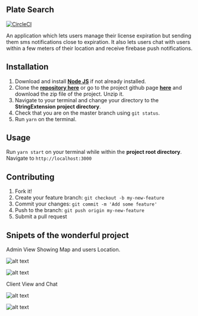 
## Plate Search

[![CircleCI](https://circleci.com/gh/jadewale/PlateSearch.svg?style=svg&circle-token=15f4a483e9cd1ce3e6f4355bf94308d359fd2c9a)](https://circleci.com/gh/jadewale/PlateSearch)


An application which lets users manage their license expiration but sending them sms notifications close to expiration. It also lets users chat with users within a few meters of their location and receive firebase push notifications.

## Installation

1. Download and install [**Node JS**](https://nodejs.org/en/) if not already installed.  
1. Clone the [**repository here**](https://github.com/andela-jadewale/PlateSearch.git) or go to the project github page [**here**](https://github.com/andela-jadewale/PlateSearch/) and download the zip file of the project. Unzip it.
1. Navigate to your terminal and change your directory to the **StringExtension project directory**.
1. Check that you are on the master branch using `git status`.
1. Run `yarn` on the terminal.

## Usage
Run `yarn start` on your terminal while within the **project root directory**.
Navigate to `http://localhost:3000`

## Contributing
1. Fork it!
1. Create your feature branch: `git checkout -b my-new-feature`
1. Commit your changes: `git commit -m 'Add some feature'`
1. Push to the branch: `git push origin my-new-feature`
1. Submit a pull request

## Snipets of the wonderful project

Admin View Showing Map and users Location.

![alt text](http://res.cloudinary.com/dd58mfinr/image/upload/v1528156936/Screen_Shot_2018-06-04_at_6.02.10_PM_ps6b0n.png)


![alt text](http://res.cloudinary.com/dd58mfinr/image/upload/v1528156859/Screen_Shot_2018-06-04_at_5.59.42_PM_g3kxmo.png)

Client View and Chat

![alt text](http://res.cloudinary.com/dd58mfinr/image/upload/v1528156866/Screen_Shot_2018-06-04_at_5.59.58_PM_tg5hke.png)


![alt text](http://res.cloudinary.com/dd58mfinr/image/upload/v1528156851/Screen_Shot_2018-06-04_at_5.57.55_PM_z8tgja.png)


